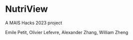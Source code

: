 # NutriView

A MAIS Hacks 2023 project

Emile Petit, Olivier Lefevre, Alexander Zhang, William Zheng